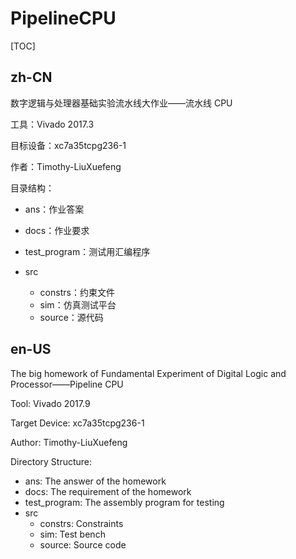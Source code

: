 # PipelineCPU

[TOC]

## zh-CN

数字逻辑与处理器基础实验流水线大作业——流水线 CPU  

工具：Vivado 2017.3  

目标设备：xc7a35tcpg236-1  

作者：Timothy-LiuXuefeng  

目录结构：  

+ ans：作业答案  

+ docs：作业要求  
+ test_program：测试用汇编程序  
+ src  
  + constrs：约束文件    
  + sim：仿真测试平台  
  + source：源代码  

## en-US

The big homework of Fundamental Experiment of Digital Logic and Processor——Pipeline CPU  

Tool: Vivado 2017.9  

Target Device: xc7a35tcpg236-1  

Author: Timothy-LiuXuefeng  

Directory Structure:  

+ ans: The answer of the homework  
+ docs: The requirement of the homework  
+ test_program: The assembly program for testing  
+ src  
  + constrs: Constraints  
  + sim: Test bench  
  + source: Source code  

